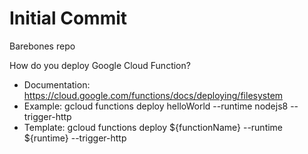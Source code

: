 # Initial Commit

Barebones repo

How do you deploy Google Cloud Function?

* Documentation: https://cloud.google.com/functions/docs/deploying/filesystem
* Example: gcloud functions deploy helloWorld --runtime nodejs8 --trigger-http
* Template: gcloud functions deploy ${functionName} --runtime ${runtime} --trigger-http

